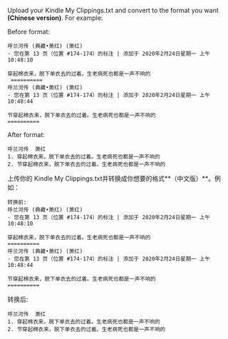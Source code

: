 Upload your Kindle My Clippings.txt and convert to the format you want **(Chinese version)**. For example:

Before format:

```
呼兰河传 (典藏•萧红) (萧红)
- 您在第 13 页（位置 #174-174）的标注 | 添加于 2020年2月24日星期一 上午10:48:10

穿起棉衣来，脱下单衣去的过着。生老病死也都是一声不响的
 ==========
呼兰河传 (典藏•萧红) (萧红)
- 您在第 13 页（位置 #174-174）的标注 | 添加于 2020年2月24日星期一 上午10:48:44

节穿起棉衣来，脱下单衣去的过着。生老病死也都是一声不响的
==========
```

After format:

```
呼兰河传  萧红
1. 穿起棉衣来，脱下单衣去的过着。生老病死也都是一声不响的
2. 节穿起棉衣来，脱下单衣去的过着。生老病死也都是一声不响的
```

上传你的 Kindle My Clippings.txt并转换成你想要的格式**（中文版）**。例如：

```
转换前:
呼兰河传 (典藏•萧红) (萧红)
- 您在第 13 页（位置 #174-174）的标注 | 添加于 2020年2月24日星期一 上午10:48:10

穿起棉衣来，脱下单衣去的过着。生老病死也都是一声不响的
==========
呼兰河传 (典藏•萧红) (萧红)
- 您在第 13 页（位置 #174-174）的标注 | 添加于 2020年2月24日星期一 上午10:48:44

节穿起棉衣来，脱下单衣去的过着。生老病死也都是一声不响的
==========
```

转换后:

```
呼兰河传  萧红
1. 穿起棉衣来，脱下单衣去的过着。生老病死也都是一声不响的
2. 节穿起棉衣来，脱下单衣去的过着。生老病死也都是一声不响的
```
